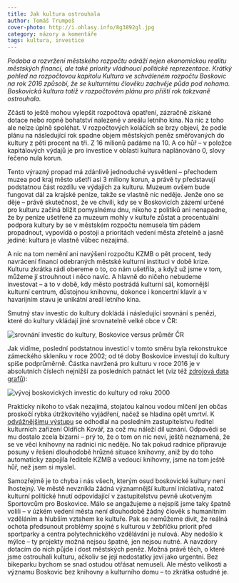 ```yaml
---
title: Jak kultura ostrouhala
author: Tomáš Trumpeš
cover-photo: http://i.ohlasy.info/8g3892gl.jpg
category: názory a komentáře
tags: kultura, investice
---
```


*Podoba a rozvržení městského rozpočtu odráží nejen ekonomickou realitu městských financí, ale také priority vládnoucí politické reprezentace. Krátký pohled na rozpočtovou kapitolu Kultura ve schváleném rozpočtu Boskovic na rok 2016 způsobí, že se kulturnímu člověku zachvěje půda pod nohama. Boskovická kultura totiž v rozpočtovém plánu pro příští rok takzvaně ostrouhala.*

Zčásti to ještě mohou vylepšit rozpočtová opatření, zázračně získané dotace nebo ropné bohatství nalezené v areálu letního kina. Na nic z toho ale nelze úplně spoléhat. V rozpočtových koláčích se brzy objeví, že podle plánu na následující rok spadne objem městských peněz směřovaných do kultury z pěti procent na tři. Z 16 milionů padáme na 10. A co hůř – v položce kapitálových výdajů je pro investice v oblasti kultura naplánováno 0, slovy řečeno nula korun.

Tento výrazný propad má zdánlivě jednoduché vysvětlení – přechodem muzea pod kraj město ušetří asi 3 miliony korun, a právě ty představují podstatnou část rozdílu ve výdajích za kulturu. Muzeum ovšem bude fungovat dál za krajské peníze, takže se vlastně nic neděje. Jenže ono se děje – právě skutečnost, že ve chvíli, kdy se v Boskovicích zázemí určené pro kulturu začíná blížit pomyslnému dnu, nikoho z politiků ani nenapadne, že by peníze ušetřené za muzeum mohly v kultuře zůstat a procentuální podpora kultury by se v městském rozpočtu nemusela tím pádem propadnout, vypovídá o postoji a prioritách vedení města zřetelně a jasně jediné: kultura je vlastně vůbec nezajímá.

A nic na tom nemění ani navýšení rozpočtu KZMB o pět procent, tedy navrácení financí odebraných městské kulturní instituci v době krize. Kulturu zkrátka rádi obereme o to, co nám ušetřila, a když už jsme v tom, můžeme jí strouhnout i něco navíc. A hlavně do ničeho nebudeme investovat – a to v době, kdy město postrádá kulturní sál, komornější kulturní centrum, důstojnou knihovnu, dokonce i koncertní klavír a v havarijním stavu je unikátní areál letního kina.

Smutný stav investic do kultury dokládá i následující srovnání s penězi, které do kultury vkládají jiné srovnatelně velké obce v ČR:

<img src="http://i.imgur.com/IUIqORA.png" alt="srovnání investic do kultury, Boskovice versus průměr ČR" class="img-responsive img-framed img-popup" data-author="Tomáš Znamenáček podle rozpocetobce.cz a statnipokladna.cz">

Jak vidíme, poslední podstatnou investicí v tomto směru byla rekonstrukce zámeckého skleníku v roce 2002; od té doby Boskovice investují do kultury spíše podprůměrně. Částka navržená pro kulturu v roce 2016 je v absolutních číslech nejnižší za posledních patnáct let (viz též [zdrojová data grafů](https://goo.gl/8W2mLY)):

<img src="http://i.imgur.com/9BwP8Ou.png" alt="vývoj boskovických investic do kultury od roku 2000" class="img-responsive img-framed img-popup" data-author="Tomáš Znamenáček podle rozpocetobce.cz a statnipokladna.cz">

Prakticky nikoho to však nezajímá, stojatou kalnou vodou mlčení jen občas proskočí rybka útržkovitého vyjádření, načež se hladina opět umrtví. K [odvážnějšímu výstupu](https://youtu.be/GTe5NLaCOiE?t=5h47m45s) se odhodlal na posledním zastupitelstvu ředitel kulturních zařízení Oldřich Kovář, za což mu náleží díl uznání. Odpovědi se mu dostalo zcela bizarní – prý to, že o tom on nic neví, ještě neznamená, že se ve věci knihovny na radnici nic neděje. No tak pokud radnice připravuje posuny v řešení dlouhodobě hrůzné situace knihovny, aniž by do toho automaticky zapojila ředitele KZMB a vedoucí knihovny, jsme na tom ještě hůř, než jsem si myslel.

Samozřejmě je to chyba i nás všech, kterým osud boskovické kultury není lhostejný. Ve městě nevznikla žádná významnější kulturní iniciativa, natož kulturní politické hnutí odpovídající v zastupitelstvu pevně ukotveným Sportovcům pro Boskovice. Málo se angažujeme a nejspíš jsme taky špatně volili – v úzkém vedení města není dlouhodobě žádný člověk s humanitním vzděláním a hlubším vztahem ke kultuře. Pak se nemůžeme divit, že reálná ochota předsunout problémy spojné s kulturou v žebříčku priorit před sportparky a centra polytechnického vzdělávání je nulová. Aby nedošlo k mýlce – ty projekty možná nejsou špatné, jen nejsou nutné. A navzdory dotacím do nich půjde i dost městských peněz. Možná právě těch, o které jsme ostrouhali kulturu, ačkoliv se její nedostatky jeví jako urgentní. Bez bikeparku bychom se snad ostudou otřásat nemuseli. Ale město velikosti a významu Boskovic bez knihovny a kulturního domu – to zkrátka ostudné je.
